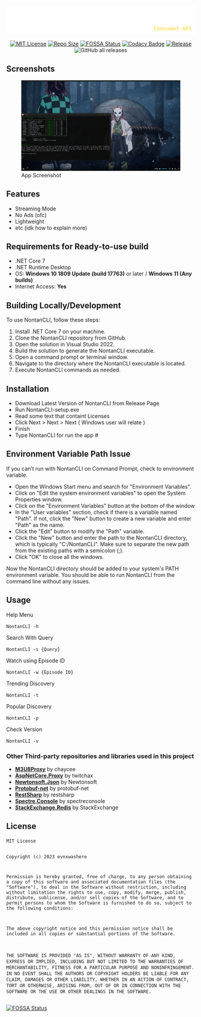 <p><img src="https://raw.githubusercontent.com/evnx32/NontanCLI/main/Image/logo_nontan.png" alt="Logo"></p>

<p align="center"><a href="https://choosealicense.com/licenses/mit/"><img src="https://img.shields.io/bower/l/Mi"
      alt="MIT License" /></a>
  <a href="https://img.shields.io/github/repo-size/evnx32/NontanCLI"><img
      src="https://img.shields.io/github/repo-size/evnx32/NontanCLI" alt="Repo Size" /></a>
  <a href="https://app.fossa.com/projects/git%2Bgithub.com%2Fevnx32%2FNontanCLI?ref=badge_shield"><img
      src="https://app.fossa.com/api/projects/git%2Bgithub.com%2Fevnx32%2FNontanCLI.svg?type=shield"
      alt="FOSSA Status" /></a>
  <a
    href="https://app.codacy.com/gh/evnx32/NontanCLI/dashboard?utm_source=gh&amp;utm_medium=referral&amp;utm_content=&amp;utm_campaign=Badge_grade"><img
      src="https://app.codacy.com/project/badge/Grade/23e02b33cf364d7190678d4958267375" alt="Codacy Badge"></a>
  <a href="https://img.shields.io/github/v/release/evnx32/NontanCLI"><img
      src="https://img.shields.io/github/v/release/evnx32/NontanCLI" alt="Release" /></a>
  <img alt="GitHub all releases" src="https://img.shields.io/github/downloads/evnx32/NontanCLI/total?color=fffffff">
</p>

<h2 id="screenshots">Screenshots</h2>
<figure>

  <img src="https://raw.githubusercontent.com/evnx32/NontanCLI/main/Image/Screenshot_8.png" alt="App Screenshot" />
  <figcaption aria-hidden="true">App Screenshot</figcaption>
</figure>
<h2 id="features">Features</h2>
<ul>
  <li>Streaming Mode</li>
  <li>No Ads (ofc)</li>
  <li>Lightweight</li>
  <li>etc (idk how to explain more)</li>
</ul>

<h2 id="requirements-for-ready-to-use-build">Requirements for Ready-to-use build</h2>
<ul>
<li>.NET Core 7</li>
<li>.NET Runtime Desktop</li>
<li>OS: <strong>Windows 10 1809 Update (build 17763)</strong> or later / <strong>Windows 11 (Any builds)</strong></li>
<li>Internet Access: <strong>Yes</strong></li>
</ul>
<h2 id="building-locally-development">Building Locally/Development</h2>
<p>To use NontanCLI, follow these steps:</p>
<ol>
<li>Install .NET Core 7 on your machine.</li>
<li>Clone the NontanCLI repository from GitHub.</li>
<li>Open the solution in Visual Studio 2022.</li>
<li>Build the solution to generate the NontanCLI executable.</li>
<li>Open a command prompt or terminal window.</li>
<li>Navigate to the directory where the NontanCLI executable is located.</li>
<li>Execute NontanCLI commands as needed.</li>
</ol>



<h2 id="installation">Installation</h2>
<ul>
  <li>Download Latest Version of NontanCLI from Release Page</li>
  <li>Run NontanCLI-setup.exe</li>
  <li>Read some text that containt Licenses</li>
  <li>Click Next > Next > Next ( Windows user will relate )</li>
  <li>Finish</li>
  <li>Type NontanCLI for run the app #</li>
</ul>
<h2 id="installation">Environment Variable Path Issue</h2>
<p>If you can’t run with NontanCLI on Command Prompt, check to
  environment variable.</p>
<ul>
  <li>Open the Windows Start menu and search for "Environment Variables".</li>
  <li>Click on "Edit the system environment variables" to open the System Properties window.</li>
  <li>Click on the "Environment Variables" button at the bottom of the window</li>
  <li>In the "User variables" section, check if there is a variable named "Path". If not, click the "New" button to
    create a new variable and enter "Path" as the name.</li>
  <li>Click the "Edit" button to modify the "Path" variable.</li>
  <li>Click the "New" button and enter the path to the NontanCLI directory, which is typically "C:/NontanCLI". Make sure
    to separate the new path from the existing paths with a semicolon (;).</li>
  <li>Click "OK" to close all the windows.
  </li>
</ul>
<p>Now the NontanCLI directory should be added to your system's PATH environment variable. You should be able to run
  NontanCLI from the command line without any issues.
</p>
<h2 id="usage">Usage</h2>
<p>Help Menu</p>
<pre><code class="lang-bash"><span class="hljs-attribute">NontanCLI -h</span>
</code></pre>
<p>Search With Query</p>
<pre><code class="lang-bash">NontanCLI <span class="hljs-_">-s</span> {Query}
</code></pre>
<p>Watch using Episode ID</p>
<pre><code class="lang-bash"><span class="hljs-attribute">NontanCLI</span> -w {<span class="hljs-attribute">Episode</span> ID}
</code></pre>
<p>Trending Discovery</p>
<pre><code class="lang-bash"><span class="hljs-attribute">NontanCLI -t</span>
</code></pre>
<p>Popular Discovery</p>
<pre><code class="lang-bash"><span class="hljs-attribute">NontanCLI -p</span>
</code></pre>
<p>Check Version</p>
<pre><code class="lang-bash"><span class="hljs-attribute">NontanCLI -v</span>
</code></pre>

<h3 id="other-third-party-repositories-and-libraries-used-in-this-project">Other Third-party repositories and libraries used in this project</h3>
<ul>
<li><a href="https://github.com/chaycee/M3U8Proxy"><strong>M3U8Proxy</strong></a> by chaycee</li>
<li><a href="https://github.com/twitchax/aspnetcore.proxy"><strong>AspNetCore.Proxy</strong></a> by twitchax</li>
<li><a href="https://www.newtonsoft.com/json"><strong>Newtonsoft.Json</strong></a> by Newtonsoft</li>
<li><a href="https://github.com/protobuf-net/protobuf-net"><strong>Protobuf-net</strong></a> by protobuf-net</li>
<li><a href="https://restsharp.dev/"><strong>RestSharp</strong></a> by restsharp</li>
<li><a href="https://www.newtonsoft.com/json"><strong>Spectre.Console</strong></a> by spectreconsole</li>
<li><a href="https://stackexchange.github.io/StackExchange.Redis/"><strong>StackExchange.Redis</strong></a> by StackExchange</li>
</ul>



<h2 id="license">License</h2>
<pre><code>MIT License

Copyright (c) 2023 evnxwashere

Permission is hereby granted, free of charge, to any person obtaining a copy
of this software and associated documentation files (the &quot;Software&quot;), to deal
in the Software without restriction, including without limitation the rights
to use, copy, modify, merge, publish, distribute, sublicense, and/or sell
copies of the Software, and to permit persons to whom the Software is
furnished to do so, subject to the following conditions:

The above copyright notice and this permission notice shall be included in all
copies or substantial portions of the Software.

THE SOFTWARE IS PROVIDED &quot;AS IS&quot;, WITHOUT WARRANTY OF ANY KIND, EXPRESS OR
IMPLIED, INCLUDING BUT NOT LIMITED TO THE WARRANTIES OF MERCHANTABILITY,
FITNESS FOR A PARTICULAR PURPOSE AND NONINFRINGEMENT. IN NO EVENT SHALL THE
AUTHORS OR COPYRIGHT HOLDERS BE LIABLE FOR ANY CLAIM, DAMAGES OR OTHER
LIABILITY, WHETHER IN AN ACTION OF CONTRACT, TORT OR OTHERWISE, ARISING FROM,
OUT OF OR IN CONNECTION WITH THE SOFTWARE OR THE USE OR OTHER DEALINGS IN THE
SOFTWARE.</code></pre>
<p><a href="https://app.fossa.com/projects/git%2Bgithub.com%2Fevnx32%2FNontanCLI?ref=badge_large"><img
      src="https://app.fossa.com/api/projects/git%2Bgithub.com%2Fevnx32%2FNontanCLI.svg?type=large"
      alt="FOSSA Status" /></a></p>

